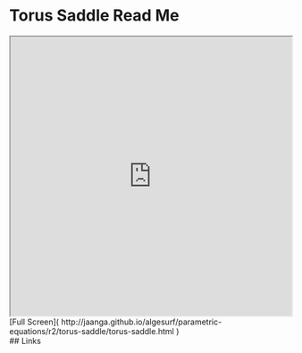 Torus Saddle Read Me
===

<iframe src='http://jaanga.github.io/algesurf/parametric-equations/r2/torus-saddle/torus-saddle.html' width=100% height=500px >
There is an `iframe` here. It is not visible when viewed on github.com/algesurf. To view, please see 'Project Links' below.
</iframe>
[Full Screen]( http://jaanga.github.io/algesurf/parametric-equations/r2/torus-saddle/torus-saddle.html )
<br>
## Links 
<http://www.3d-meier.de/tut3/Seite73.html>  
